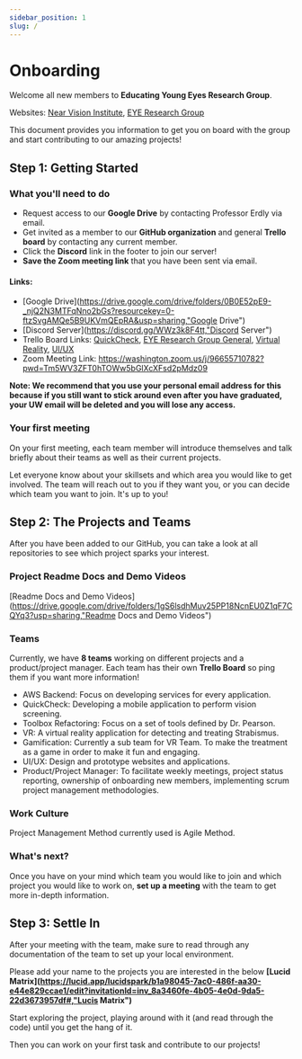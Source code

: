 ```yaml
---
sidebar_position: 1
slug: /
---
```


# Onboarding

Welcome all new members to **Educating Young Eyes Research Group**.

Websites: 
[Near Vision Institute](https://nvi.global/, "Near Vision Institute"), 
[EYE Research Group](https:https://educatingyoungeyes.org/, "EYE Research Group")

This document provides you information to get you on board with the group and start contributing to our amazing projects!

## Step 1: Getting Started

### What you'll need to do

- Request access to our **Google Drive** by contacting Professor Erdly via email.
- Get invited as a member to our **GitHub organization** and general **Trello board** by contacting any current member.
- Click the **Discord** link in the footer to join our server! 
- **Save the Zoom meeting link** that you have been sent via email. 

#### Links: 
- [Google Drive](https://drive.google.com/drive/folders/0B0E52pE9-_njQ2N3MTFqNno2bGs?resourcekey=0-ftzSvgAMQe5B9UKVmQEpRA&usp=sharing,"Google Drive")
- [Discord Server](https://discord.gg/WWz3k8F4tt,"Discord Server")
- Trello Board Links: [QuickCheck](https://trello.com/invite/quickcheck4/b344d27ee8bd36d5f4914727963b1969), [EYE Research Group General](https://trello.com/invite/b/cSjGCvz5/b70f2a29455d5beeac4c38839307647a/trello-board-refinement), [Virtual Reality](https://trello.com/invite/eyevrproject/e1f9926ae747591cf9216d96c6c47f15), [UI/UX](https://trello.com/invite/uiuxteam157/cb626f8784b149afe0352fa531a05030)
- Zoom Meeting Link: https://washington.zoom.us/j/96655710782?pwd=Tm5WV3ZFT0hTOWw5bGlXcXFsd2pMdz09

**Note: We recommend that you use your personal email address for this because if you still want to stick around even after you have graduated, your UW email will be deleted and you will lose any access.**

### Your first meeting

On your first meeting, each team member will introduce themselves and talk briefly about their teams as well as their current projects.

Let everyone know about your skillsets and which area you would like to get involved. The team will reach out to you if they want you, or you can decide which team you want to join. It's up to you!

## Step 2: The Projects and Teams

After you have been added to our GitHub, you can take a look at all repositories to see which project sparks your interest.

### Project Readme Docs and Demo Videos

[Readme Docs and Demo Videos](https://drive.google.com/drive/folders/1gS6lsdhMuv25PP18NcnEU0Z1qF7CQYq3?usp=sharing,"Readme Docs and Demo Videos")

### Teams

Currently, we have **8 teams** working on different projects and a product/project manager. Each team has their own **Trello Board** so ping them if you want more information!

- AWS Backend: Focus on developing services for every application.
- QuickCheck: Developing a mobile application to perform vision screening.
- Toolbox Refactoring: Focus on a set of tools defined by Dr. Pearson.
- VR: A virtual reality application for detecting and treating Strabismus.
- Gamification: Currently a sub team for VR Team. To make the treatment as a game in order to make it fun and engaging.
- UI/UX: Design and prototype websites and applications.
- Product/Project Manager: To facilitate weekly meetings, project status reporting, ownership of onboarding new members, implementing scrum project management methodologies.

### Work Culture
Project Management Method currently used is Agile Method. 

### What's next?

Once you have on your mind which team you would like to join and which project you would like to work on, **set up a meeting** with the team to get more in-depth information.

## Step 3: Settle In

After your meeting with the team, make sure to read through any documentation of the team to set up your local environment.

Please add your name to the projects you are interested in the below **[Lucid Matrix](https://lucid.app/lucidspark/b1a98045-7ac0-486f-aa30-e44e829ccae1/edit?invitationId=inv_8a3460fe-4b05-4e0d-9da5-22d3673957df#,"Lucis Matrix")**

Start exploring the project, playing around with it (and read through the code) until you get the hang of it.

Then you can work on your first task and contribute to our projects!
